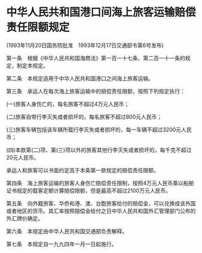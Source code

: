 # 中华人民共和国港口间海上旅客运输赔偿责任限额规定
 
(1993年11月20日国务院批准　1993年12月17日交通部令第6号发布)

第一条　根据《中华人民共和国海商法》第一百一十七条、第二百一十一条的规定，制定本规定。

第二条　本规定适用于中华人民共和国港口之间海上旅客运输。

第三条　承运人在每次海上旅客运输中的赔偿责任限额，按照下列规定执行：

(一)旅客人身伤亡的，每名旅客不超过4万元人民币；

(二)旅客自带行李灭失或者损坏的，每名旅客不超过800元人民币；

(三)旅客车辆包括该车辆所载行李灭失或者损坏的，每一车辆不超过3200元人民币；

(四)本款第(二)项、第(三)项以外的旅客其他行李灭失或者损坏的，每千克不超过20元人民币。

承运人和旅客可以书面约定高于本条第一款规定的赔偿责任限额。

第四条　海上旅客运输的旅客人身伤亡赔偿责任限制，按照4万元人民币乘以船舶证书规定的载客定额计算赔偿限额，但是最高不超过2100万元人民币。

第五条　向外籍旅客、华侨和港、澳、台胞旅客给付的赔偿金，可以兑换成该外国或者地区的货币。其汇率按照赔偿金给付之日中华人民共和国外汇管理部门公布的外汇牌价确定。

第六条　本规定由中华人民共和国交通部负责解释。

第七条　本规定自一九九四年一月一日起施行。